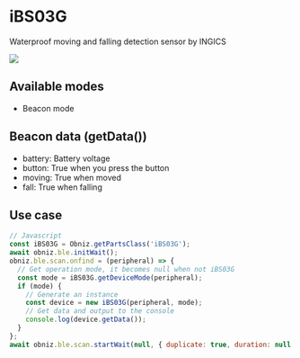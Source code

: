 # iBS03G

Waterproof moving and falling detection sensor by INGICS

![](image.jpg)

## Available modes

- Beacon mode

## Beacon data (getData())

- battery: Battery voltage
- button: True when you press the button
- moving: True when moved
- fall: True when falling

## Use case

```javascript
// Javascript
const iBS03G = Obniz.getPartsClass('iBS03G');
await obniz.ble.initWait();
obniz.ble.scan.onfind = (peripheral) => {
  // Get operation mode, it becomes null when not iBS03G
  const mode = iBS03G.getDeviceMode(peripheral);
  if (mode) {
    // Generate an instance
    const device = new iBS03G(peripheral, mode);
    // Get data and output to the console
    console.log(device.getData());
  }
};
await obniz.ble.scan.startWait(null, { duplicate: true, duration: null });
```
